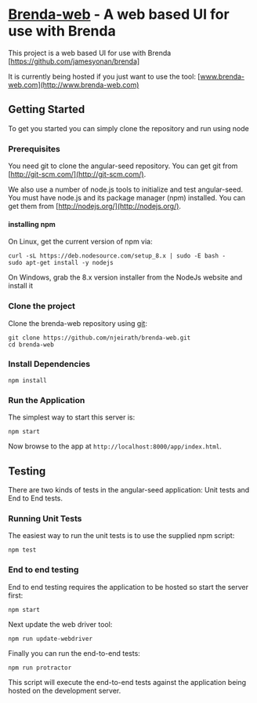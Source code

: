 # [Brenda-web](www.brenda-web.com) - A web based UI for use with Brenda

This project is a web based UI for use with Brenda [https://github.com/jamesyonan/brenda]

It is currently being hosted if you just want to use the tool: [www.brenda-web.com](http://www.brenda-web.com)

## Getting Started

To get you started you can simply clone the repository and run using node

### Prerequisites

You need git to clone the angular-seed repository. You can get git from
[http://git-scm.com/](http://git-scm.com/).

We also use a number of node.js tools to initialize and test angular-seed. You must have node.js and
its package manager (npm) installed.  You can get them from [http://nodejs.org/](http://nodejs.org/).

#### installing npm
On Linux, get the current version of npm via:

```
curl -sL https://deb.nodesource.com/setup_8.x | sudo -E bash -
sudo apt-get install -y nodejs 
```

On Windows, grab the 8.x version installer from the NodeJs website and install it

### Clone the project

Clone the brenda-web repository using [git](http://git-scm.com/):

```
git clone https://github.com/njeirath/brenda-web.git
cd brenda-web
```

### Install Dependencies

```
npm install
```

### Run the Application

The simplest way to start this server is:

```
npm start
```

Now browse to the app at `http://localhost:8000/app/index.html`.


## Testing

There are two kinds of tests in the angular-seed application: Unit tests and End to End tests.

### Running Unit Tests

The easiest way to run the unit tests is to use the supplied npm script:

```
npm test
```

### End to end testing

End to end testing requires the application to be hosted so start the server first:

```
npm start
```

Next update the web driver tool:

```
npm run update-webdriver
```

Finally you can run the end-to-end tests:

```
npm run protractor
```

This script will execute the end-to-end tests against the application being hosted on the
development server.

